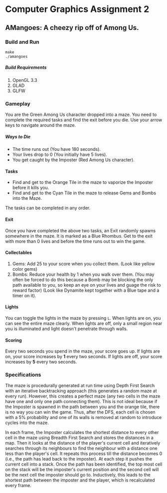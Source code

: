 # Computer Graphics Assignment 2

## AMangoes: A cheezy rip off of Among Us.

### Build and Run

```
make
./amangoes
```
##### Build Requirements
1. OpenGL 3.3
2. GLAD
3. GLFW

### Gameplay

You are the Green Among Us character dropped into a maze. You need to complete the required tasks and find the exit before you die. Use your arrow keys to navigate around the maze.

##### Ways to Die
* The time runs out (You have 180 seconds).
* Your lives drop to 0 (You initially have 5 lives).
* You get caught by the Imposter (Red Among Us character).

#### Tasks
* Find and get to the Orange Tile in the maze to vaporize the Imposter before it kills you.
* Find and get to the Cyan Tile in the maze to release Gems and Bombs into the Maze.

The tasks can be completed in any order.

#### Exit
Once you have completed the above two tasks, an Exit randomly spawns somewhere in the maze. It is marked as a Blue Rhombus. Get to the exit with more than 0 lives and before the time runs out to win the game.

#### Collectables
1. Gems: Add 25 to your score when you collect them. (Look like yellow color gems)
2. Bombs: Reduce your health by 1 when you walk over them. (You may often be forced to do this because a Bomb may be blocking the only path available to you, so keep an eye on your lives and guage the risk to reward factor) (Look like Dynamite kept together with a Blue tape and a timer on it).

#### Lights
You can toggle the lights in the maze by pressing `L`. When lights are on, you can see the entire maze clearly. When lights are off, only a small region near you is illuminated and light doesn't penetrate through walls.

#### Scoring
Every two seconds you spend in the maze, your score goes up. If lights are on, your score increases by **1** every two seconds. If lights are off, your score increases by **5** every two seconds.

### Specifications

The maze is procedurally generated at run time using Depth First Search with an iterative backtracking approach (this generates a random maze at every run). However, this creates a perfect maze (any two cells in the maze have one and only one path connecting them). This is not ideal because if the Imposter is spawned in the path between you and the orange tile, there is no way you can win the game. Thus, after the DFS, each cell is chosen with a 5% probability and one of its walls is removed at random to introduce cycles into the maze.

In each frame, the Imposter calculates the shortest distance to every other cell in the maze using Breadth First Search and stores the distances in a map. Then it looks at the distance of the player's current cell and iteratively searches through its neighbours to find the neighbour with a distance one less than the player's cell. It repeats this process till the distance becomes 0 (i.e., the path has lead back to the imposter). At each step it pushes the current cell into a stack. Once the path has been identified, the top most cell on the stack will be the imposter's current position and the second cell will be the next cell the imposter should go to. Inductively, this leads to the shortest path between the imposter and the player, which is recalculated every frame.